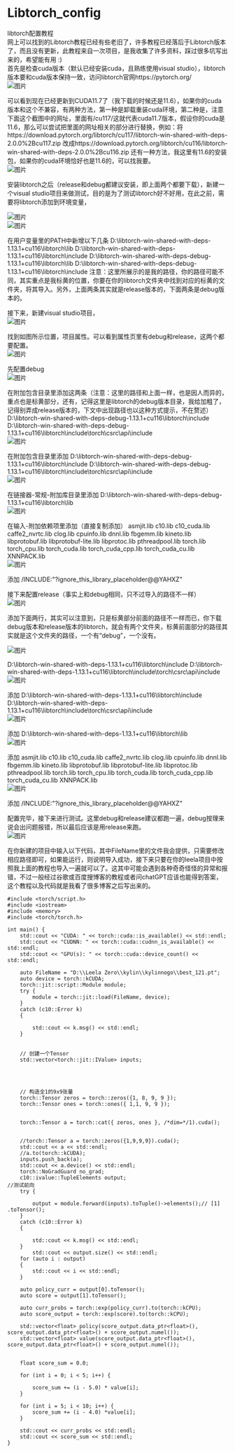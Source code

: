 # Libtorch_config
libtorch配置教程  
网上可以找到的Libtorch教程已经有些老旧了，许多教程已经落后于Libtorch版本了，而且没有更新，此教程来自一次项目，是我收集了许多资料，踩过很多坑写出来的，希望能有用 :)  
首先是检查cuda版本（默认已经安装cuda，且熟练使用visual studio），libtorch版本要和cuda版本保持一致，访问libtorch官网https://pytorch.org/   
 ![图片](https://user-images.githubusercontent.com/126166790/233633624-c74c0d53-40ed-43b4-a385-d639533e1db2.png)

可以看到现在已经更新到CUDA11.7了（我下载的时候还是11.6），如果你的cuda版本和这个不兼容，有两种方法，第一种是卸载重装cuda环境，第二种是，注意下面这个截图中的网址，里面有/cu117/这就代表cuda11.7版本，假设你的cuda是11.6，那么可以尝试把里面的网址相关的部分进行替换，例如：将https://download.pytorch.org/libtorch/cu117/libtorch-win-shared-with-deps-2.0.0%2Bcu117.zip
改成https://download.pytorch.org/libtorch/cu116/libtorch-win-shared-with-deps-2.0.0%2Bcu116.zip
还有一种方法，我这里有11.6的安装包，如果你的cuda环境恰好也是11.6的，可以找我要。  
![图片](https://user-images.githubusercontent.com/126166790/233633693-ebf7398f-34bb-46ad-ac9d-ef897efbdeea.png)

 
安装libtorch之后（release和debug都建议安装，即上面两个都要下载），新建一个visual studio项目来做测试，目的是为了测试libtorch好不好用，在此之前，需要将libtorch添加到环境变量，  
 
 ![图片](https://user-images.githubusercontent.com/126166790/233633718-914d07b3-a9d5-4b8b-8367-62fa505c5453.png)  
![图片](https://user-images.githubusercontent.com/126166790/233633744-3cfc10dc-fd59-4eec-b472-1db6ea7bf8e6.png)

在用户变量里的PATH中新增以下几条
D:\libtorch-win-shared-with-deps-1.13.1+cu116\libtorch\lib
D:\libtorch-win-shared-with-deps-1.13.1+cu116\libtorch\include
D:\libtorch-win-shared-with-deps-debug-1.13.1+cu116\libtorch\lib
D:\libtorch-win-shared-with-deps-debug-1.13.1+cu116\libtorch\include
注意：这里所展示的是我的路径，你的路径可能不同，其实重点是我标黄的位置，你要在你的libtorch文件夹中找到对应的标黄的文件夹，将其导入。另外，上面两条其实就是release版本的，下面两条是debug版本的。

接下来，新建visual studio项目，   
 ![图片](https://user-images.githubusercontent.com/126166790/233633774-58c784c1-c660-4f63-a660-0093ad7ee5e8.png)

找到如图所示位置，项目属性。可以看到属性页里有debug和release，这两个都要配置。  
 ![图片](https://user-images.githubusercontent.com/126166790/233633794-c7203ca1-dedc-4757-ab57-83405b7a1b0d.png)

先配置debug  
 ![图片](https://user-images.githubusercontent.com/126166790/233633821-a40cc9ce-5b62-4d50-9a0d-46766c12b2f1.png)

在附加包含目录里添加这两条（注意：这里的路径和上面一样，也是因人而异的，重点也是标黄部分，还有，记得这里是libtorch的debug版本目录，我给加粗了，记得别弄成release版本的，下文中出现路径也以这种方式提示，不在赘述）  
D:\libtorch-win-shared-with-deps-debug-1.13.1+cu116\libtorch\include
D:\libtorch-win-shared-with-deps-debug-1.13.1+cu116\libtorch\include\torch\csrc\api\include  
 ![图片](https://user-images.githubusercontent.com/126166790/233633867-dec45fd9-7572-4b1a-b3be-3d149bff0878.png)

在附加包含目录里添加
D:\libtorch-win-shared-with-deps-debug-1.13.1+cu116\libtorch\include
D:\libtorch-win-shared-with-deps-debug-1.13.1+cu116\libtorch\include\torch\csrc\api\include  
![图片](https://user-images.githubusercontent.com/126166790/233633891-25b9575c-5c49-4856-b27a-153590fb67cb.png)

 
在链接器-常规-附加库目录里添加
D:\libtorch-win-shared-with-deps-debug-1.13.1+cu116\libtorch\lib  
 ![图片](https://user-images.githubusercontent.com/126166790/233633915-55793222-2360-465e-9e57-c1505686e277.png)

在输入-附加依赖项里添加（直接复制添加）
asmjit.lib
c10.lib
c10_cuda.lib
caffe2_nvrtc.lib
clog.lib
cpuinfo.lib
dnnl.lib
fbgemm.lib
kineto.lib
libprotobuf.lib
libprotobuf-lite.lib
libprotoc.lib
pthreadpool.lib
torch.lib
torch_cpu.lib
torch_cuda.lib
torch_cuda_cpp.lib
torch_cuda_cu.lib
XNNPACK.lib  
 ![图片](https://user-images.githubusercontent.com/126166790/233633965-633d7e48-6f43-4996-ad9e-14535a58175f.png)

添加
/INCLUDE:"?ignore_this_library_placeholder@@YAHXZ"


接下来配置release（事实上和debug相同，只不过导入的路径不一样）  
 ![图片](https://user-images.githubusercontent.com/126166790/233633995-7383f34f-955d-4367-8574-572c7335a7d6.png)

添加下面两行，其实可以注意到，只是标黄部分前面的路径不一样而已，你下载debug版本和release版本的libtorch，就会有两个文件夹，标黄前面部分的路径其实就是这个文件夹的路径，一个有“debug”，一个没有。  
 
![图片](https://user-images.githubusercontent.com/126166790/233634036-68320403-ee26-4a83-9134-38f60aba2b88.png)

D:\libtorch-win-shared-with-deps-1.13.1+cu116\libtorch\include
D:\libtorch-win-shared-with-deps-1.13.1+cu116\libtorch\include\torch\csrc\api\include  
![图片](https://user-images.githubusercontent.com/126166790/233634100-299998a1-65f7-4c31-b44d-4b3879a8563e.png)

 
添加
D:\libtorch-win-shared-with-deps-1.13.1+cu116\libtorch\include
D:\libtorch-win-shared-with-deps-1.13.1+cu116\libtorch\include\torch\csrc\api\include  
 ![图片](https://user-images.githubusercontent.com/126166790/233634089-dc4af0bc-a6fc-4a58-ae62-c0e10f2391a5.png)

添加
D:\libtorch-win-shared-with-deps-1.13.1+cu116\libtorch\lib  
![图片](https://user-images.githubusercontent.com/126166790/233634068-0a0b2bba-d8a8-45c0-8c04-e47b39da3177.png)

 
添加
asmjit.lib
c10.lib
c10_cuda.lib
caffe2_nvrtc.lib
clog.lib
cpuinfo.lib
dnnl.lib
fbgemm.lib
kineto.lib
libprotobuf.lib
libprotobuf-lite.lib
libprotoc.lib
pthreadpool.lib
torch.lib
torch_cpu.lib
torch_cuda.lib
torch_cuda_cpp.lib
torch_cuda_cu.lib
XNNPACK.lib  
 ![图片](https://user-images.githubusercontent.com/126166790/233634118-d834eaf0-90b5-45d6-ac01-cf1eecc4ca21.png)

添加
/INCLUDE:"?ignore_this_library_placeholder@@YAHXZ"

配置完毕，接下来进行测试。这里debug和release建议都跑一遍，debug按理来说会出问题报错，所以最后应该是用release来跑。  
 ![图片](https://user-images.githubusercontent.com/126166790/233634183-e97f1579-767b-4632-bc71-1a8ddd8fa9b7.png)

在你新建的项目中输入以下代码，其中FileName里的文件我会提供，只需要修改相应路径即可，如果能运行，则说明导入成功，接下来只要在你的leela项目中按照我上面的教程也导入一遍就可以了。这其中可能会遇到各种奇奇怪怪的异常和报错，不过一般经过谷歌或百度搜博客的教程或者问chatGPT应该也能得到答案，这个教程以及代码就是我看了很多博客之后写出来的。
```
#include <torch/script.h>
#include <iostream>
#include <memory>
#include <torch/torch.h>

int main() {
	std::cout << "CUDA: " << torch::cuda::is_available() << std::endl;
	std::cout << "CUDNN: " << torch::cuda::cudnn_is_available() << std::endl;
	std::cout << "GPU(s): " << torch::cuda::device_count() << std::endl;

	auto FileName = "D:\\Leela Zero\\kylin\\kylinnogo\\best_121.pt";
	auto device = torch::kCUDA;
	torch::jit::script::Module module;
	try {
		module = torch::jit::load(FileName, device);
	}
	catch (c10::Error k)
	{

		std::cout << k.msg() << std::endl;
	}


	// 创建一个Tensor
	std::vector<torch::jit::IValue> inputs;


	

	// 构造全1的9x9张量
	torch::Tensor zeros = torch::zeros({1, 8, 9, 9 });
	torch::Tensor ones = torch::ones({ 1,1, 9, 9 });

	
	torch::Tensor a = torch::cat({ zeros, ones }, /*dim=*/1).cuda();
	

	//torch::Tensor a = torch::zeros({1,9,9,9}).cuda();
	std::cout << a << std::endl;
	//a.to(torch::kCUDA);
	inputs.push_back(a);
	std::cout << a.device() << std::endl;
	torch::NoGradGuard no_grad;
	c10::ivalue::TupleElements output;
//测试前向
	try {
	
		output = module.forward(inputs).toTuple()->elements();// [1] .toTensor();
	}
	catch (c10::Error k)
	{
		
		std::cout << k.msg() << std::endl;
	}
		std::cout << output.size() << std::endl;
	for (auto i : output)
	{
		std::cout << i << std::endl;
	}

	auto policy_curr = output[0].toTensor();
	auto score = output[1].toTensor();

	auto curr_probs = torch::exp(policy_curr).to(torch::kCPU);
	auto score_output = torch::exp(score).to(torch::kCPU);

	std::vector<float> policy(score_output.data_ptr<float>(), score_output.data_ptr<float>() + score_output.numel());
	std::vector<float> value(score_output.data_ptr<float>(), score_output.data_ptr<float>() + score_output.numel());


	float score_sum = 0.0;
	
	for (int i = 0; i < 5; i++) {

		score_sum += (i - 5.0) * value[i];
	}
	
	for (int i = 5; i < 10; i++) {		
		score_sum += (i - 4.0) *value[i];
	}

	std::cout << curr_probs << std::endl;
	std::cout << score_sum << std::endl;
}

```
